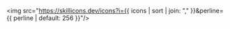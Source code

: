 <img src="https://skillicons.dev/icons?i={{ icons | sort | join: "," }}&perline={{ perline | default: 256 }}"/>
